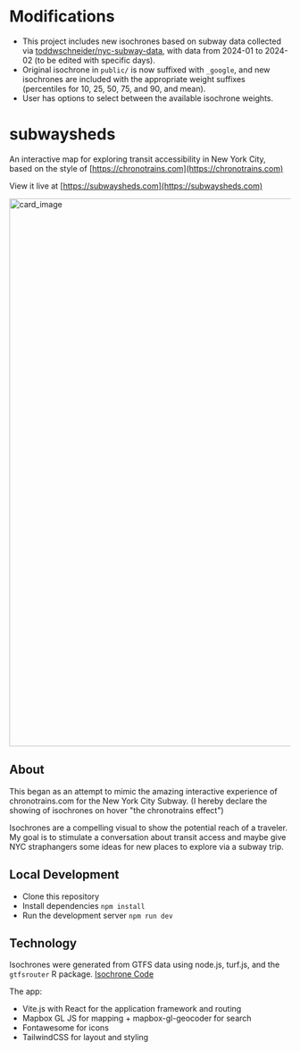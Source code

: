 # Modifications

- This project includes new isochrones based on subway data collected via [toddwschneider/nyc-subway-data](https://github.com/toddwschneider/nyc-subway-data), with data from 2024-01 to 2024-02 (to be edited with specific days). 
- Original isochrone in `public/` is now suffixed with `_google`, and new isochrones are included with the appropriate weight suffixes (percentiles for 10, 25, 50, 75, and 90, and mean).
- User has options to select between the available isochrone weights.

# subwaysheds

An interactive map for exploring transit accessibility in New York City, based on the style of [https://chronotrains.com](https://chronotrains.com)

View it live at [https://subwaysheds.com](https://subwaysheds.com)

<img width="981" alt="card_image" src="https://github.com/chriswhong/chronosubway/assets/1833820/0161b987-ffbd-4913-881b-a7b51c0cb3b5">

## About

This began as an attempt to mimic the amazing interactive experience of chronotrains.com for the New York City Subway. (I hereby declare the showing of isochrones on hover "the chronotrains effect")

Isochrones are a compelling visual to show the potential reach of a traveler. My goal is to stimulate a conversation about transit access and maybe give NYC straphangers some ideas for new places to explore via a subway trip.

## Local Development

- Clone this repository
- Install dependencies `npm install`
- Run the development server `npm run dev`

## Technology

Isochrones were generated from GTFS data using node.js, turf.js, and the `gtfsrouter` R package.  [Isochrone Code](https://github.com/chriswhong/nyc-subway-isochrones)

The app:
- Vite.js with React for the application framework and routing
- Mapbox GL JS for mapping + mapbox-gl-geocoder for search
- Fontawesome for icons
- TailwindCSS for layout and styling


